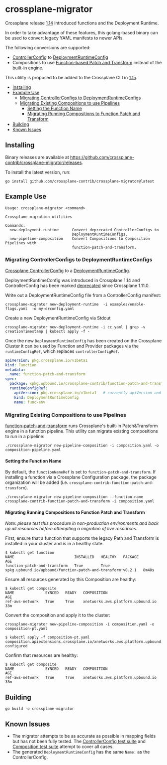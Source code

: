 # crossplane-migrator <!-- omit in toc -->

Crossplane release [1.14](https://github.com/crossplane/crossplane/releases/tag/v1.14.0) introduced functions and the Deployment Runtime.

In order to take advantage of these features, this golang-based binary can be used to convert legacy YAML manifests to newer APIs.

The following conversions are supported:

- [ControllerConfig](https://docs.crossplane.io/latest/concepts/providers/#controller-configuration) to [DeploymentRuntimeConfig](https://docs.crossplane.io/latest/concepts/providers/#runtime-configuration)
- Compositions to use [Function-based Patch and Transform](https://github.com/crossplane-contrib/function-patch-and-transform) instead of the built-in engine.
  
This utility is proposed to be added to the Crossplane CLI in [1.15](https://github.com/crossplane/crossplane/issues/4922).

- [Installing](#installing)
- [Example Use](#example-use)
  - [Migrating ControllerConfigs to DeploymentRuntimeConfigs](#migrating-controllerconfigs-to-deploymentruntimeconfigs)
  - [Migrating Existing Compositions to use Pipelines](#migrating-existing-compositions-to-use-pipelines)
    - [Setting the Function Name](#setting-the-function-name)
    - [Migrating Running Compositions to Function Patch and Transform](#migrating-running-compositions-to-function-patch-and-transform)
- [Building](#building)
- [Known Issues](#known-issues)

## Installing

Binary releases are available at <https://github.com/crossplane-contrib/crossplane-migrator/releases>.

To install the latest version, run:

```shell
go install github.com/crossplane-contrib/crossplane-migrator@latest
```

## Example Use

```console
Usage: crossplane-migrator <command>

Crossplane migration utilities

Commands:
  new-deployment-runtime      Convert deprecated ControllerConfigs to
                              DeploymentRuntimeConfigs.
  new-pipeline-composition    Convert Compositions to Composition Pipelines with
                              function-patch-and-transform.
```

### Migrating ControllerConfigs to DeploymentRuntimeConfigs

[Crossplane ControllerConfig](https://docs.crossplane.io/latest/concepts/packages/#speccontrollerconfigref) to a [DeploymentRuntimeConfig](https://github.com/crossplane/crossplane/blob/master/design/one-pager-package-runtime-config.md).

DeploymentRuntimeConfig was introduced in Crossplane 1.14 and ControllerConfig has been marked [deprecated](https://github.com/crossplane/crossplane/issues/3601) since Crossplane 1.11.0.

Write out a DeploymentRuntimeConfig file from a ControllerConfig manifest:

```console
crossplane-migrator new-deployment-runtime  -i examples/enable-flags.yaml  -o my-drconfig.yaml
```

Create a new DeploymentRuntimeConfig via Stdout

```console
crossplane-migrator new-deployment-runtime -i cc.yaml | grep -v creationTimestamp | kubectl apply -f - 
```  

Once the new `DeploymentRuntimeConfig` has been created on the Crossplane Cluster it can be used by Function and Provider
packages via the `runtimeConfigRef`, which replaces `controllerConfigRef`.

```yaml
apiVersion: pkg.crossplane.io/v1beta1
kind: Function
metadata:
  name: function-patch-and-transform
spec:
  package: xpkg.upbound.io/crossplane-contrib/function-patch-and-transform:v0.1.4
  runtimeConfigRef:
    apiVersion: pkg.crossplane.io/v1beta1   # currently apiVersion and kind are optional
    kind: DeploymentRuntimeConfig
    name: func-env
```

### Migrating Existing Compositions to use Pipelines

[function-patch-and-transform](https://github.com/crossplane-contrib/function-patch-and-transform) runs Crossplane's built-in Patch&Transform engine in a function pipeline. This utility can migrate existing compositions to run in a pipeline:

```console
./crossplane-migrator new-pipeline-composition -i composition.yaml -o composition-pipeline.yaml
```

#### Setting the Function Name

By default, the `functionNameRef` is set to `function-patch-and-transform`. If installing a function via a Crossplane Configuration package, the package organization will be added (i.e. `crossplane-contrib-function-patch-and-transform`).

```shell
./crossplane-migrator new-pipeline-composition --function-name crossplane-contrib-function-patch-and-transform -i composition.yaml
```

#### Migrating Running Compositions to Function Patch and Transform

*Note: please test this procedure in non-production environments and back up all resources before attempting a migration of live resources*.

First, ensure that a function that supports the legacy Path and Transform is installed in your cluster and is in a healthy state.

```shell
$ kubectl get function
NAME                           INSTALLED   HEALTHY   PACKAGE                                                       AGE
function-patch-and-transform   True        True      xpkg.upbound.io/upbound/function-patch-and-transform:v0.2.1   8m48s
```

Ensure all resources generated by this Composition are healthy:

```shell
$ kubectl get composite 
NAME              SYNCED   READY   COMPOSITION                         AGE
ref-aws-network   True     True    xnetworks.aws.platform.upbound.io   33m

```

Convert the composition and apply it to the cluster:

```shell
crossplane-migrator new-pipeline-composition -i composition.yaml -o composition-pt.yaml
```

```shell
$ kubectl apply -f composition-pt.yaml
composition.apiextensions.crossplane.io/xnetworks.aws.platform.upbound.io configured
```

Confirm that resources are healthy:

```shell
$ kubectl get composite 
NAME              SYNCED   READY   COMPOSITION                         AGE
ref-aws-network   True     True    xnetworks.aws.platform.upbound.io   33m

```

## Building

```console
go build -o crossplane-migrator
```

## Known Issues

- The migrator attempts to be as accurate as possible in mapping fields but has not been fully tested. The [ControllerConfig test suite](newdeploymentruntime/converter_test.go) and [Composition test suite](newpipelinecomposition/converter_test.go) attempt to cover all cases.
- The generated `DeploymentRuntimeConfig` has the same `Name:` as the ControllerConfig.
  